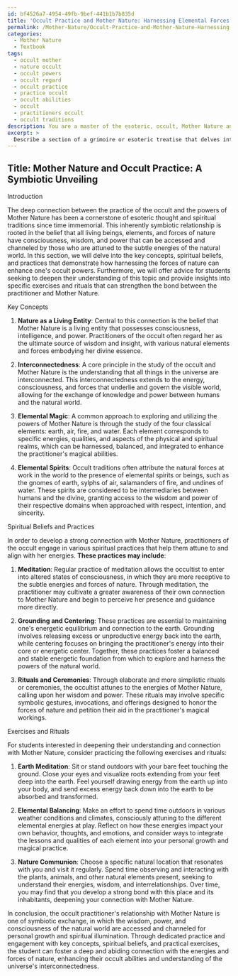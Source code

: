 ```yaml
---
id: bf4526a7-4954-49fb-9bef-441b1b7b835d
title: 'Occult Practice and Mother Nature: Harnessing Elemental Forces'
permalink: /Mother-Nature/Occult-Practice-and-Mother-Nature-Harnessing-Elemental-Forces/
categories:
  - Mother Nature
  - Textbook
tags:
  - occult mother
  - nature occult
  - occult powers
  - occult regard
  - occult practice
  - practice occult
  - occult abilities
  - occult
  - practitioners occult
  - occult traditions
description: You are a master of the esoteric, occult, Mother Nature and education, you have written many textbooks on the subject in ways that provide students with rich and deep understanding of the subject. You are being asked to write textbook-like sections on a topic and you do it with full context, explainability, and reliability in accuracy to the true facts of the topic at hand, in a textbook style that a student would easily be able to learn from, in a rich, engaging, and contextual way. Always include relevant context (such as formulas and history), related concepts, and in a way that someone can gain deep insights from.
excerpt: > 
  Describe a section of a grimoire or esoteric treatise that delves into the deep connection between the practice of the occult and the powers of Mother Nature, providing insights into the symbiotic relationship between a practitioner and the natural world. Explain the key concepts, spiritual beliefs, and practices that demonstrate how harnessing the forces of nature can enhance one's occult powers. Offer advice for students seeking to deepen their understanding of this topic, while mentioning specific exercises and rituals that can be used to establish a strong bond with Mother Nature.
---
```


## Title: Mother Nature and Occult Practice: A Symbiotic Unveiling

Introduction

The deep connection between the practice of the occult and the powers of Mother Nature has been a cornerstone of esoteric thought and spiritual traditions since time immemorial. This inherently symbiotic relationship is rooted in the belief that all living beings, elements, and forces of nature have consciousness, wisdom, and power that can be accessed and channeled by those who are attuned to the subtle energies of the natural world. In this section, we will delve into the key concepts, spiritual beliefs, and practices that demonstrate how harnessing the forces of nature can enhance one's occult powers. Furthermore, we will offer advice for students seeking to deepen their understanding of this topic and provide insights into specific exercises and rituals that can strengthen the bond between the practitioner and Mother Nature.

Key Concepts

1. **Nature as a Living Entity**: Central to this connection is the belief that Mother Nature is a living entity that possesses consciousness, intelligence, and power. Practitioners of the occult often regard her as the ultimate source of wisdom and insight, with various natural elements and forces embodying her divine essence.

2. **Interconnectedness**: A core principle in the study of the occult and Mother Nature is the understanding that all things in the universe are interconnected. This interconnectedness extends to the energy, consciousness, and forces that underlie and govern the visible world, allowing for the exchange of knowledge and power between humans and the natural world.

3. **Elemental Magic**: A common approach to exploring and utilizing the powers of Mother Nature is through the study of the four classical elements: earth, air, fire, and water. Each element corresponds to specific energies, qualities, and aspects of the physical and spiritual realms, which can be harnessed, balanced, and integrated to enhance the practitioner's magical abilities.

4. **Elemental Spirits**: Occult traditions often attribute the natural forces at work in the world to the presence of elemental spirits or beings, such as the gnomes of earth, sylphs of air, salamanders of fire, and undines of water. These spirits are considered to be intermediaries between humans and the divine, granting access to the wisdom and power of their respective domains when approached with respect, intention, and sincerity.

Spiritual Beliefs and Practices

In order to develop a strong connection with Mother Nature, practitioners of the occult engage in various spiritual practices that help them attune to and align with her energies. **These practices may include**:

1. **Meditation**: Regular practice of meditation allows the occultist to enter into altered states of consciousness, in which they are more receptive to the subtle energies and forces of nature. Through meditation, the practitioner may cultivate a greater awareness of their own connection to Mother Nature and begin to perceive her presence and guidance more directly.

2. **Grounding and Centering**: These practices are essential to maintaining one's energetic equilibrium and connection to the earth. Grounding involves releasing excess or unproductive energy back into the earth, while centering focuses on bringing the practitioner's energy into their core or energetic center. Together, these practices foster a balanced and stable energetic foundation from which to explore and harness the powers of the natural world.

3. **Rituals and Ceremonies**: Through elaborate and more simplistic rituals or ceremonies, the occultist attunes to the energies of Mother Nature, calling upon her wisdom and power. These rituals may involve specific symbolic gestures, invocations, and offerings designed to honor the forces of nature and petition their aid in the practitioner's magical workings.

Exercises and Rituals

For students interested in deepening their understanding and connection with Mother Nature, consider practicing the following exercises and rituals:

1. **Earth Meditation**: Sit or stand outdoors with your bare feet touching the ground. Close your eyes and visualize roots extending from your feet deep into the earth. Feel yourself drawing energy from the earth up into your body, and send excess energy back down into the earth to be absorbed and transformed.

2. **Elemental Balancing**: Make an effort to spend time outdoors in various weather conditions and climates, consciously attuning to the different elemental energies at play. Reflect on how these energies impact your own behavior, thoughts, and emotions, and consider ways to integrate the lessons and qualities of each element into your personal growth and magical practice.

3. **Nature Communion**: Choose a specific natural location that resonates with you and visit it regularly. Spend time observing and interacting with the plants, animals, and other natural elements present, seeking to understand their energies, wisdom, and interrelationships. Over time, you may find that you develop a strong bond with this place and its inhabitants, deepening your connection with Mother Nature.

In conclusion, the occult practitioner's relationship with Mother Nature is one of symbiotic exchange, in which the wisdom, power, and consciousness of the natural world are accessed and channeled for personal growth and spiritual illumination. Through dedicated practice and engagement with key concepts, spiritual beliefs, and practical exercises, the student can foster a deep and abiding connection with the energies and forces of nature, enhancing their occult abilities and understanding of the universe's interconnectedness.
